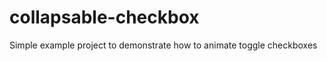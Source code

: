 collapsable-checkbox
====================

Simple example project to demonstrate how to animate toggle checkboxes
